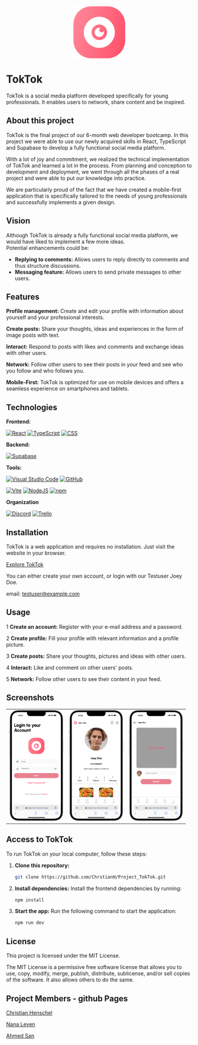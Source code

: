 <img src="images_readme/Logo.png" style="display: block; margin-left: auto; margin-right: auto; ">

# TokTok

TokTok is a social media platform developed specifically for young professionals. It enables users to network, share content and be inspired.

## About this project

TokTok is the final project of our 6-month web developer bootcamp. In this project we were able to use our newly acquired skills in React, TypeScript and Supabase to develop a fully functional social media platform.

With a lot of joy and commitment, we realized the technical implementation of TokTok and learned a lot in the process. From planning and conception to development and deployment, we went through all the phases of a real project and were able to put our knowledge into practice.

We are particularly proud of the fact that we have created a mobile-first application that is specifically tailored to the needs of young professionals and successfully implements a given design.

## Vision

Although TokTok is already a fully functional social media platform, we would have liked to implement a few more ideas. <br>
Potential enhancements could be:

- **Replying to comments:** Allows users to reply directly to comments and thus structure discussions.
- **Messaging feature:** Allows users to send private messages to other users.

## Features

**Profile management:** Create and edit your profile with information about yourself and your professional interests.

**Create posts:** Share your thoughts, ideas and experiences in the form of image posts with text.

**Interact:** Respond to posts with likes and comments and exchange ideas with other users.

**Network:** Follow other users to see their posts in your feed and see who you follow and who follows you.

**Mobile-First:** TokTok is optimized for use on mobile devices and offers a seamless experience on smartphones and tablets.

## Technologies

**Frontend:**

[![React](https://img.shields.io/badge/React-%2320232a.svg?logo=react&logoColor=%2361DAFB)](#)
[![TypeScript](https://img.shields.io/badge/TypeScript-3178C6?logo=typescript&logoColor=fff)](#)
[![CSS](https://img.shields.io/badge/CSS-1572B6?logo=css3&logoColor=fff)](#)

**Backend:**

[![Supabase](https://img.shields.io/badge/Supabase-3FCF8E?logo=supabase&logoColor=fff)](#)

**Tools:**

[![Visual Studio Code](https://custom-icon-badges.demolab.com/badge/Visual%20Studio%20Code-0078d7.svg?logo=vsc&logoColor=white)](#)
[![GitHub](https://img.shields.io/badge/GitHub-%23121011.svg?logo=github&logoColor=white)](#)

[![Vite](https://img.shields.io/badge/Vite-646CFF?logo=vite&logoColor=fff)](#)
[![NodeJS](https://img.shields.io/badge/Node.js-6DA55F?logo=node.js&logoColor=white)](#)
[![npm](https://img.shields.io/badge/npm-CB3837?logo=npm&logoColor=fff)](#)

**Organization**

[![Discord](https://img.shields.io/badge/Discord-%235865F2.svg?&logo=discord&logoColor=white)](#)
[![Trello](https://img.shields.io/badge/Trello-0052CC?logo=trello&logoColor=fff)](#)

## Installation

TokTok is a web application and requires no installation. Just visit the website in your browser.

[Explore TokTok](https://project-tok-tok.vercel.app/)

You can either create your own account, or login with our Testuser Joey Doe.

email: testuser@example.com
<br>

## Usage

1 **Create an account:** Register with your e-mail address and a password.

2 **Create profile:** Fill your profile with relevant information and a profile picture.

3 **Create posts:** Share your thoughts, pictures and ideas with other users.

4 **Interact:** Like and comment on other users' posts.

5 **Network:** Follow other users to see their content in your feed.

## Screenshots

<table align="center">
  <tr>
    <td><img src="images_readme/login.png" height="300"></td>
    <td><img src="images_readme/userprofile.png" height="300"></td>
    <td><img src="images_readme/newpost.png" height="300"></td>
  </tr>
</table>

## Access to TokTok

To run TokTok on your local computer, follow these steps:

1. **Clone this repository:**

   ```bash
   git clone https://github.com/ChrstianH/Project_TokTok.git
   ```

2. **Install dependencies:**
   Install the frontend dependencies by running:

   ```bash
   npm install
   ```

3. **Start the app:**
   Run the following command to start the application:
   ```bash
   npm run dev
   ```

## License

This project is licensed under the MIT License.

The MIT License is a permissive free software license that allows you to use, copy, modify, merge, publish, distribute, sublicense, and/or sell copies of the software. It also allows others to do the same.

## Project Members - github Pages

[Christian Henschel](https://github.com/ChrstianH)

[Nana Leven](https://github.com/Nana7782)

[Ahmed San](https://github.com/snahmd)
